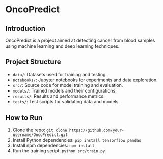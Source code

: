# OncoPredict

## Introduction
OncoPredict is a project aimed at detecting cancer from blood samples using machine learning and deep learning techniques.

## Project Structure
- `data/`: Datasets used for training and testing.
- `notebooks/`: Jupyter notebooks for experiments and data exploration.
- `src/`: Source code for model training and evaluation.
- `models/`: Trained models and their configurations.
- `results/`: Results and performance metrics.
- `tests/`: Test scripts for validating data and models.

## How to Run
1. Clone the repo: `git clone https://github.com/your-username/OncoPredict.git`
2. Install Python dependencies: `pip install tensorflow pandas`
3. Install npm dependencies: `npm install`
4. Run the training script: `python src/train.py`
